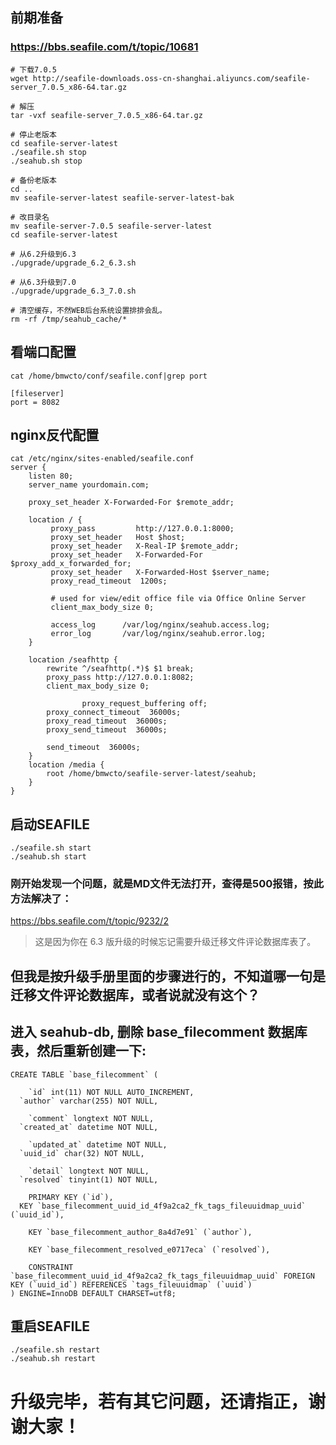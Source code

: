## 前期准备
### https://bbs.seafile.com/t/topic/10681

```
# 下载7.0.5
wget http://seafile-downloads.oss-cn-shanghai.aliyuncs.com/seafile-server_7.0.5_x86-64.tar.gz

# 解压
tar -vxf seafile-server_7.0.5_x86-64.tar.gz

# 停止老版本
cd seafile-server-latest
./seafile.sh stop
./seahub.sh stop

# 备份老版本
cd ..
mv seafile-server-latest seafile-server-latest-bak

# 改目录名
mv seafile-server-7.0.5 seafile-server-latest
cd seafile-server-latest

# 从6.2升级到6.3
./upgrade/upgrade_6.2_6.3.sh

# 从6.3升级到7.0
./upgrade/upgrade_6.3_7.0.sh

# 清空缓存，不然WEB后台系统设置排排会乱。
rm -rf /tmp/seahub_cache/*
```

## 看端口配置
`cat /home/bmwcto/conf/seafile.conf|grep port`
```
[fileserver]
port = 8082
```

## nginx反代配置
```
cat /etc/nginx/sites-enabled/seafile.conf
server {
    listen 80;
    server_name yourdomain.com;

    proxy_set_header X-Forwarded-For $remote_addr;

    location / {
         proxy_pass         http://127.0.0.1:8000;
         proxy_set_header   Host $host;
         proxy_set_header   X-Real-IP $remote_addr;
         proxy_set_header   X-Forwarded-For $proxy_add_x_forwarded_for;
         proxy_set_header   X-Forwarded-Host $server_name;
         proxy_read_timeout  1200s;

         # used for view/edit office file via Office Online Server
         client_max_body_size 0;

         access_log      /var/log/nginx/seahub.access.log;
         error_log       /var/log/nginx/seahub.error.log;
    }

    location /seafhttp {
        rewrite ^/seafhttp(.*)$ $1 break;
        proxy_pass http://127.0.0.1:8082;
        client_max_body_size 0;

                proxy_request_buffering off;
        proxy_connect_timeout  36000s;
        proxy_read_timeout  36000s;
        proxy_send_timeout  36000s;

        send_timeout  36000s;
    }
    location /media {
        root /home/bmwcto/seafile-server-latest/seahub;
    }
}
```

## 启动SEAFILE
```
./seafile.sh start
./seahub.sh start
```

### 刚开始发现一个问题，就是MD文件无法打开，查得是500报错，按此方法解决了：
https://bbs.seafile.com/t/topic/9232/2

> 这是因为你在 6.3 版升级的时候忘记需要升级迁移文件评论数据库表了。

## 但我是按升级手册里面的步骤进行的，不知道哪一句是迁移文件评论数据库，或者说就没有这个？

## 进入 seahub-db, 删除 base_filecomment 数据库表，然后重新创建一下:
```
CREATE TABLE `base_filecomment` (

    `id` int(11) NOT NULL AUTO_INCREMENT,
  `author` varchar(255) NOT NULL,

    `comment` longtext NOT NULL,
  `created_at` datetime NOT NULL,

    `updated_at` datetime NOT NULL,
  `uuid_id` char(32) NOT NULL,

    `detail` longtext NOT NULL,
  `resolved` tinyint(1) NOT NULL,

    PRIMARY KEY (`id`),
  KEY `base_filecomment_uuid_id_4f9a2ca2_fk_tags_fileuuidmap_uuid` (`uuid_id`),

    KEY `base_filecomment_author_8a4d7e91` (`author`),

    KEY `base_filecomment_resolved_e0717eca` (`resolved`),

    CONSTRAINT `base_filecomment_uuid_id_4f9a2ca2_fk_tags_fileuuidmap_uuid` FOREIGN KEY (`uuid_id`) REFERENCES `tags_fileuuidmap` (`uuid`)
) ENGINE=InnoDB DEFAULT CHARSET=utf8;
```

## 重启SEAFILE
```
./seafile.sh restart
./seahub.sh restart
```

# 升级完毕，若有其它问题，还请指正，谢谢大家！
